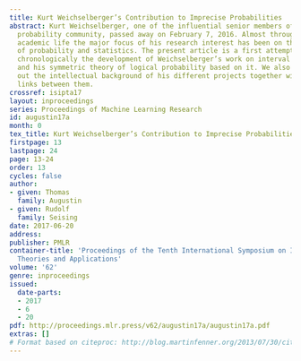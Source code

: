 ```yaml
---
title: Kurt Weichselberger’s Contribution to Imprecise Probabilities
abstract: Kurt Weichselberger, one of the influential senior members of the imprecise
  probability community, passed away on February 7, 2016. Almost throughout his entire
  academic life the major focus of his research interest has been on the foundations
  of probability and statistics. The present article is a first attempt to trace back
  chronologically the development of Weichselberger’s work on interval probability
  and his symmetric theory of logical probability based on it. We also try to work
  out the intellectual background of his different projects together with some close
  links between them.
crossref: isipta17
layout: inproceedings
series: Proceedings of Machine Learning Research
id: augustin17a
month: 0
tex_title: Kurt Weichselberger’s Contribution to Imprecise Probabilities
firstpage: 13
lastpage: 24
page: 13-24
order: 13
cycles: false
author:
- given: Thomas
  family: Augustin
- given: Rudolf
  family: Seising
date: 2017-06-20
address: 
publisher: PMLR
container-title: 'Proceedings of the Tenth International Symposium on Imprecise Probability:
  Theories and Applications'
volume: '62'
genre: inproceedings
issued:
  date-parts:
  - 2017
  - 6
  - 20
pdf: http://proceedings.mlr.press/v62/augustin17a/augustin17a.pdf
extras: []
# Format based on citeproc: http://blog.martinfenner.org/2013/07/30/citeproc-yaml-for-bibliographies/
---
```

